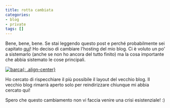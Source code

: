 ```yaml
---
title: rotta cambiata
categories:
- blog
- private
tags: []
---
```

Bene, bene, bene. Se stai leggendo questo post e perché probabilmente sei
capitato [qui](http://quozar.blogspot.com/2007/06/cambiamento-di-rotta.html "Vecchio blog")!
Ho deciso di cambiare l'hosting del mio blog. Ci è voluto un
po' a sistemarlo (anche se non ho ancora del tutto finito) ma la cosa
importante che abbia sistemato le cose principali.

[![barca]({{site.url}}/images/barca.jpg){: .align-center}]({{site.url}}/images/barca.jpg "barca" )

Ho cercato di rispecchiare il più possibile il layout del vecchio blog. Il
vecchio blog rimarrà aperto solo per reindirizzare chiunque mi abbia cercato
qui!

Spero che questo cambiamento non vi faccia venire una crisi esistenziale! :)

